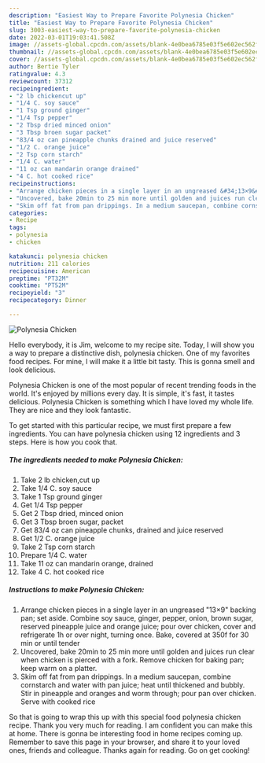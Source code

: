 ```yaml
---
description: "Easiest Way to Prepare Favorite Polynesia Chicken"
title: "Easiest Way to Prepare Favorite Polynesia Chicken"
slug: 3003-easiest-way-to-prepare-favorite-polynesia-chicken
date: 2022-03-01T19:03:41.508Z
image: //assets-global.cpcdn.com/assets/blank-4e0bea6785e03f5e602ec562f230caae08da540cada707380b4fe1bbebba43da.png
thumbnail: //assets-global.cpcdn.com/assets/blank-4e0bea6785e03f5e602ec562f230caae08da540cada707380b4fe1bbebba43da.png
cover: //assets-global.cpcdn.com/assets/blank-4e0bea6785e03f5e602ec562f230caae08da540cada707380b4fe1bbebba43da.png
author: Bertie Tyler
ratingvalue: 4.3
reviewcount: 37312
recipeingredient:
- "2 lb chickencut up"
- "1/4 C. soy sauce"
- "1 Tsp ground ginger"
- "1/4 Tsp pepper"
- "2 Tbsp dried minced onion"
- "3 Tbsp broen sugar packet"
- "83/4 oz can pineapple chunks drained and juice reserved"
- "1/2 C. orange juice"
- "2 Tsp corn starch"
- "1/4 C. water"
- "11 oz can mandarin orange drained"
- "4 C. hot cooked rice"
recipeinstructions:
- "Arrange chicken pieces in a single layer in an ungreased &#34;13×9&#34; backing pan; set aside. Combine soy sauce, ginger, pepper, onion, brown sugar, reserved pineapple juice and orange juice; pour over chicken, cover and refrigerate 1h or over night, turning once. Bake, covered at 350f for 30 min or until tender"
- "Uncovered, bake 20min to 25 min more until golden and juices run clear when chicken is pierced with a fork. Remove chicken for baking pan; keep warm on a platter."
- "Skim off fat from pan drippings. In a medium saucepan, combine cornstarch and water with pan juice; heat until thickened and bubbly. Stir in pineapple and oranges and worm through; pour pan over chicken. Serve with cooked rice"
categories:
- Recipe
tags:
- polynesia
- chicken

katakunci: polynesia chicken 
nutrition: 211 calories
recipecuisine: American
preptime: "PT32M"
cooktime: "PT52M"
recipeyield: "3"
recipecategory: Dinner

---
```



![Polynesia Chicken](//assets-global.cpcdn.com/assets/blank-4e0bea6785e03f5e602ec562f230caae08da540cada707380b4fe1bbebba43da.png)

Hello everybody, it is Jim, welcome to my recipe site. Today, I will show you a way to prepare a distinctive dish, polynesia chicken. One of my favorites food recipes. For mine, I will make it a little bit tasty. This is gonna smell and look delicious.

Polynesia Chicken is one of the most popular of recent trending foods in the world. It's enjoyed by millions every day. It is simple, it's fast, it tastes delicious. Polynesia Chicken is something which I have loved my whole life. They are nice and they look fantastic.




To get started with this particular recipe, we must first prepare a few ingredients. You can have polynesia chicken using 12 ingredients and 3 steps. Here is how you cook that.

<!--inarticleads1-->

##### The ingredients needed to make Polynesia Chicken:

1. Take 2 lb chicken,cut up
1. Take 1/4 C. soy sauce
1. Take 1 Tsp ground ginger
1. Get 1/4 Tsp pepper
1. Get 2 Tbsp dried, minced onion
1. Get 3 Tbsp broen sugar, packet
1. Get 83/4 oz can pineapple chunks, drained and juice reserved
1. Get 1/2 C. orange juice
1. Take 2 Tsp corn starch
1. Prepare 1/4 C. water
1. Take 11 oz can mandarin orange, drained
1. Take 4 C. hot cooked rice




<!--inarticleads2-->

##### Instructions to make Polynesia Chicken:

1. Arrange chicken pieces in a single layer in an ungreased &#34;13×9&#34; backing pan; set aside. Combine soy sauce, ginger, pepper, onion, brown sugar, reserved pineapple juice and orange juice; pour over chicken, cover and refrigerate 1h or over night, turning once. Bake, covered at 350f for 30 min or until tender
1. Uncovered, bake 20min to 25 min more until golden and juices run clear when chicken is pierced with a fork. Remove chicken for baking pan; keep warm on a platter.
1. Skim off fat from pan drippings. In a medium saucepan, combine cornstarch and water with pan juice; heat until thickened and bubbly. Stir in pineapple and oranges and worm through; pour pan over chicken. Serve with cooked rice




So that is going to wrap this up with this special food polynesia chicken recipe. Thank you very much for reading. I am confident you can make this at home. There is gonna be interesting food in home recipes coming up. Remember to save this page in your browser, and share it to your loved ones, friends and colleague. Thanks again for reading. Go on get cooking!
